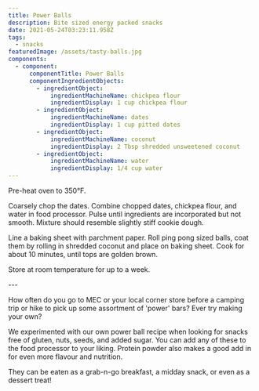 ```yaml
---
title: Power Balls
description: Bite sized energy packed snacks
date: 2021-05-24T03:23:11.958Z
tags:
  - snacks
featuredImage: /assets/tasty-balls.jpg
components:
  - component:
      componentTitle: Power Balls
      componentIngredientObjects:
        - ingredientObject:
            ingredientMachineName: chickpea flour
            ingredientDisplay: 1 cup chickpea flour
        - ingredientObject:
            ingredientMachineName: dates
            ingredientDisplay: 1 cup pitted dates
        - ingredientObject:
            ingredientMachineName: coconut
            ingredientDisplay: 2 Tbsp shredded unsweetened coconut
        - ingredientObject:
            ingredientMachineName: water
            ingredientDisplay: 1/4 cup water
---
```

Pre-heat oven to 350°F.

Coarsely chop the dates. Combine chopped dates, chickpea flour, and water in food processor. Pulse until ingredients are incorporated but not smooth. Mixture should resemble slightly stiff cookie dough. 

Line a baking sheet with parchment paper. Roll ping pong sized balls, coat them by rolling in shredded coconut and place on baking sheet. Cook for about 10 minutes, until tops are golden brown. 

Store at room temperature for up to a week.

\---

How often do you go to MEC or your local corner store before a camping trip or hike to pick up some assortment of 'power' bars? Ever try making your own? 

We experimented with our own power ball recipe when looking for snacks free of gluten, nuts, seeds, and added sugar. You can add any of these to the food processor to your liking. Protein powder also makes a good add in for even more flavour and nutrition.

They can be eaten as a grab-n-go breakfast, a midday snack, or even as a dessert treat!